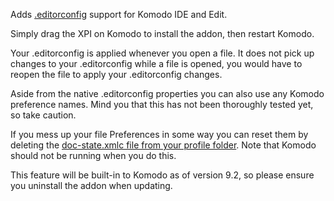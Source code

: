 Adds [.editorconfig](http://editorconfig.org/) support for Komodo IDE and Edit.

Simply drag the XPI on Komodo to install the addon, then restart Komodo.

Your .editorconfig is applied whenever you open a file. It does not pick up changes
to your .editorconfig while a file is opened, you would have to reopen the file
to apply your .editorconfig changes.

Aside from the native .editorconfig properties you can also use any Komodo preference
names. Mind you that this has not been thoroughly tested yet, so take caution.

If you mess up your file Preferences in some way you can reset them by deleting
the [doc-state.xmlc file from your profile folder](https://community.activestate.com/faq/komodo-profile-structure).
Note that Komodo should not be running when you do this.

This feature will be built-in to Komodo as of version 9.2, so please ensure you
uninstall the addon when updating.